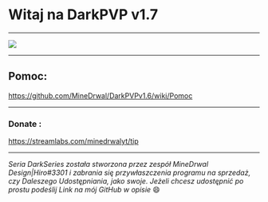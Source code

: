 # Witaj na DarkPVP v1.7

***

![](https://user-images.githubusercontent.com/66917414/100758718-1d334900-33f0-11eb-82b5-786b7ce0e1be.png)

***

##  Pomoc:

https://github.com/MineDrwal/DarkPVPv1.6/wiki/Pomoc

***

### Donate :

https://streamlabs.com/minedrwalyt/tip

***

_Seria DarkSeries została stworzona przez zespół MineDrwal Design|Hiro#3301 i zabrania się przywłaszczenia programu na sprzedaż, czy Daleszego Udostępniania, jako swoje. Jeżeli chcesz udostępnić po prostu podeślij Link na mój GitHub w opisie_ 😄
